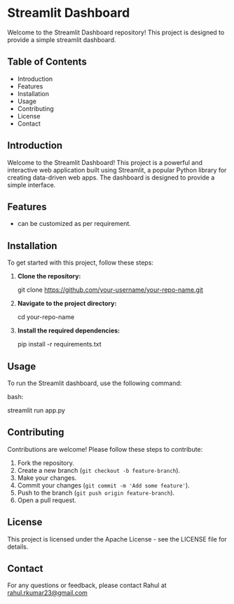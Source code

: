 
# Streamlit Dashboard

Welcome to the Streamlit Dashboard repository! This project is designed to provide a simple streamlit dashboard.

## Table of Contents

- Introduction
- Features
- Installation
- Usage
- Contributing
- License
- Contact

## Introduction

Welcome to the Streamlit Dashboard! This project is a powerful and interactive web application built using Streamlit, a popular Python library for creating data-driven web apps. The dashboard is designed to provide a simple interface.

## Features

- can be customized as per requirement.

## Installation

To get started with this project, follow these steps:

1. **Clone the repository:**

   
    git clone https://github.com/your-username/your-repo-name.git
    

2. **Navigate to the project directory:**

   
    cd your-repo-name
   

3. **Install the required dependencies:**

   
    pip install -r requirements.txt
   

## Usage

To run the Streamlit dashboard, use the following command:

bash:

streamlit run app.py



## Contributing

Contributions are welcome! Please follow these steps to contribute:

1. Fork the repository.
2. Create a new branch (`git checkout -b feature-branch`).
3. Make your changes.
4. Commit your changes (`git commit -m 'Add some feature'`).
5. Push to the branch (`git push origin feature-branch`).
6. Open a pull request.

## License

This project is licensed under the Apache License - see the LICENSE file for details.

## Contact

For any questions or feedback, please contact Rahul at rahul.rkumar23@gmail.com
